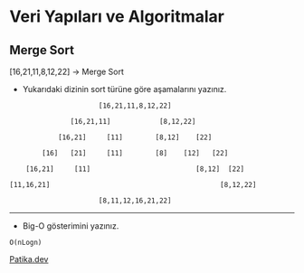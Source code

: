 # Veri Yapıları ve Algoritmalar

## Merge Sort

[16,21,11,8,12,22] -> Merge Sort

* Yukarıdaki dizinin sort türüne göre aşamalarını yazınız.
```
                      [16,21,11,8,12,22]

               [16,21,11]            [8,12,22]

            [16,21]     [11]        [8,12]    [22]

        [16]   [21]     [11]        [8]    [12]   [22]  

    [16,21]     [11]                          [8,12]  [22]

[11,16,21]                                          [8,12,22]

                      [8,11,12,16,21,22]
```

---

* Big-O gösterimini yazınız.


```
O(nLogn)
```

[Patika.dev](https://www.patika.dev/tr)